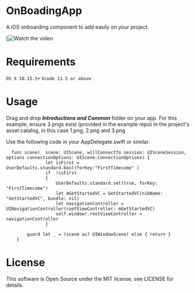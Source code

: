 # OnBoadingApp
A iOS onboarding component to add easily on your project.

[![Watch the video](https://youtu.be/DqP-kihCRco)

# Requirements
`OS X 10.15.5+`
`Xcode 11.5 or above`

# Usage
Drag and drop ***Introductions and Common*** folder on your app.
For this example, ensure 3 pngs exist (provided in the example repo) in the project's asset catalog, in this case 1.png, 2.png and 3.png

Use the following code in your AppDelegate.swift or similar.

```
  func scene(_ scene: UIScene, willConnectTo session: UISceneSession, options connectionOptions: UIScene.ConnectionOptions) {
               let isFirst = UserDefaults.standard.bool(forKey:"FirstTimecome" )
               if  !isFirst
               {
                   UserDefaults.standard.set(true, forKey: "FirstTimecome")
                   let mGetStartedVC = GetStartedVC(nibName: "GetStartedVC", bundle: nil)
                   let navigationController = UINavigationController(rootViewController: mGetStartedVC)
                   self.window!.rootViewController = navigationController
               }
        
        guard let _ = (scene as? UIWindowScene) else { return }
    }
```

# License
This software is Open Source under the MIT license, see LICENSE for details.
